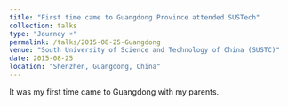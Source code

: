 ```yaml
---
title: "First time came to Guangdong Province attended SUSTech"
collection: talks
type: "Journey ☀️"
permalink: /talks/2015-08-25-Guangdong
venue: "South University of Science and Technology of China (SUSTC)"
date: 2015-08-25
location: "Shenzhen, Guangdong, China"
---
```


It was my first time came to Guangdong with my parents.

